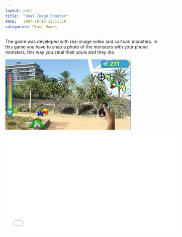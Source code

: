 ```yaml
---
layout: post
title:  "Real Image Shooter"
date:   2007-10-16 12:11:50
categories: Flash Games
---
```

The game was developed with real image video and cartoon monsters.
In this game you have to snap a photo of the monsters with your phone monsters, this way you steal their souls and they die.

![Real Image Shooter](/img/jogo_video.jpg)


<iframe width="550" height="310" src="/img/jogo_video_V14.swf" frameborder="0" allowfullscreen><embed width="100%" height="100%" name="plugin" id="plugin" src="/img/jogo_video_V14.swf" type="application/x-shockwave-flash"></iframe>

